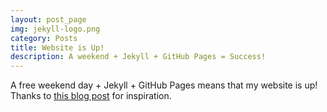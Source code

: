 ```yaml
---
layout: post_page
img: jekyll-logo.png
category: Posts
title: Website is Up!
description: A weekend + Jekyll + GitHub Pages = Success!
---
```

  A free weekend day + Jekyll + GitHub Pages means that my website is up!
  Thanks to <a href="https://medium.com/thoughts-and-notes/tool-build-a-personal-website-using-jekyll-blog-framework-7fd49c43be42">
  this blog post</a> for inspiration.